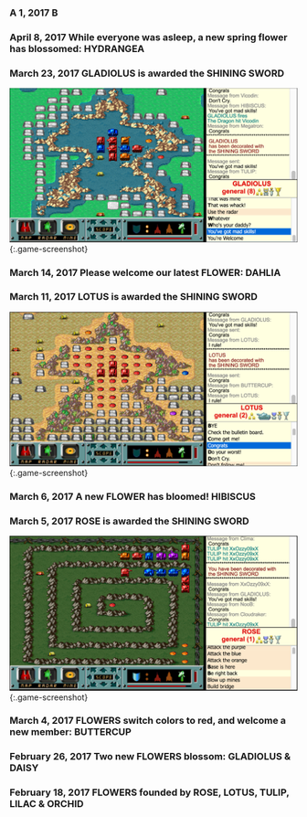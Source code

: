 ### <span class="timeline-date">A 1, 2017</span> <span class="timeline-blurb">B</span>

### <span class="timeline-date">April 8, 2017</span> <span class="timeline-blurb">While everyone was asleep, a new spring flower has blossomed: <span class="timeline-red">HYDRANGEA</span></span>

### <span class="timeline-date">March 23, 2017</span> <span class="timeline-blurb"><span class="timeline-red">GLADIOLUS</span> is awarded the SHINING SWORD <span class="awards-sprite a3-1"></span></span>
![GLADIOLUS is awarded the SHINING SWORD](./screenshots/shining-sword-gladiolus.png){:.game-screenshot}

### <span class="timeline-date">March 14, 2017</span> <span class="timeline-blurb">Please welcome our latest FLOWER: <span class="timeline-red">DAHLIA</span></span>

### <span class="timeline-date">March 11, 2017</span> <span class="timeline-blurb"><span class="timeline-red">LOTUS</span> is awarded the SHINING SWORD <span class="awards-sprite a3-1"></span></span>
![LOTUS is awarded the SHINING SWORD](./screenshots/shining-sword-lotus.png){:.game-screenshot}

### <span class="timeline-date">March 6, 2017</span> <span class="timeline-blurb">A new FLOWER has bloomed! <span class="timeline-red">HIBISCUS</span></span>

### <span class="timeline-date">March 5, 2017</span> <span class="timeline-blurb"><span class="timeline-red">ROSE</span> is awarded the SHINING SWORD <span class="awards-sprite a3-1"></span></span>
![ROSE is awarded the SHINING SWORD](./screenshots/shining-sword-rose.png){:.game-screenshot}

### <span class="timeline-date">March 4, 2017</span> <span class="timeline-blurb">FLOWERS switch colors to red, and welcome a new member: <span class="timeline-red">BUTTERCUP</span></span>

### <span class="timeline-date">February 26, 2017</span> <span class="timeline-blurb">Two new FLOWERS blossom: <span class="timeline-purple">GLADIOLUS</span> & <span class="timeline-purple">DAISY</span></span>

### <span class="timeline-date">February 18, 2017</span> <span class="timeline-blurb">FLOWERS founded by <span class="timeline-purple">ROSE</span>, <span class="timeline-purple">LOTUS</span>, <span class="timeline-purple">TULIP</span>, <span class="timeline-purple">LILAC</span> & <span class="timeline-purple">ORCHID</span></span>
